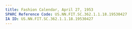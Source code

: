 ```yaml
---
title: Fashion Calendar, April 27, 1953
SPARC Reference Code: US.NN.FIT.SC.362.1.1.18.19530427
IA ID: US.NN.FIT.SC.362.1.1.18.19530427
---
```


